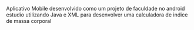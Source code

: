 Aplicativo Mobile desenvolvido como um projeto de faculdade no android estudio utilizando Java e XML para desenvolver uma calculadora de indice de massa corporal 
